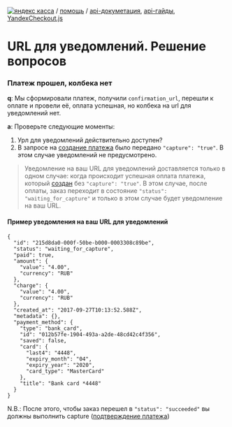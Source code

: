 [![яндекс касса](/i/yakassalogo.png "Яндекс Касса")](https://kassa.yandex.ru) / [помощь](https://yandex.ru/support/checkout/) / [api-докуметация](https://kassa.yandex.ru/docs/checkout-api/#api-yandex-kassy), [api-гайды](https://kassa.yandex.ru/docs/guides/#bystryj-start), [YandexCheckout.js](https://kassa.yandex.ru/docs/checkout-js/#yandexcheckout-js)

URL для уведомлений. Решение вопросов
=====================================

### Платеж прошел, колбека нет

**q**: Мы сформировали платеж, получили `confirmation_url`, перешли к оплате и провели её, оплата успешная, но колбека на url для уведомлений нет.

**a**: Проверьте следующие моменты:
1. Урл для уведомлений действительно доступен?
2. В запросе на [создание платежа](https://kassa.yandex.ru/docs/checkout-api/#sozdanie-platezha) было передано `"capture": "true"`. В этом случае уведомлений не предусмотрено.

> Уведомление на ваш URL для уведомлений доставляется только в одном случае: когда происходит успешная оплата платежа, который  [создан](https://kassa.yandex.ru/docs/checkout-api/#sozdanie-platezha) без `"capture": "true"`. В этом случае, после оплаты, заказ переходит в состояние `"status": "waiting_for_capture"` и только в этом случае будет уведомление на ваш URL.

#### Пример уведомления на ваш URL для уведомлений

```
{
  "id": "215d8da0-000f-50be-b000-0003308c89be",
  "status": "waiting_for_capture",
  "paid": true,
  "amount": {
    "value": "4.00",
    "currency": "RUB"
  },
  "charge": {
    "value": "4.00",
    "currency": "RUB"
  },
  "created_at": "2017-09-27T10:13:52.588Z",
  "metadata": {},
  "payment_method": {
    "type": "bank_card",
    "id": "012b57fe-1904-493a-a2de-48cd42c4f356",
    "saved": false,
    "card": {
      "last4": "4448",
      "expiry_month": "04",
      "expiry_year": "2020",
      "card_type": "MasterCard"
    },
    "title": "Bank card *4448"
  }
}
```

N.B.: После этого, чтобы заказ перешел в `"status": "succeeded"` вы должны выполнить capture ([подтверждение платежа](https://kassa.yandex.ru/docs/checkout-api/#podtwerzhdenie-platezha))
